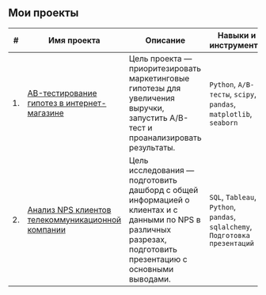 ## Мои проекты

| #    | Имя проекта                | Описание                                                     | Навыки и инструменты                                                         |
| ---- | ------------------------------------------------------------ | ------------------------------------------------------------ | ------------------------------------------------------------ |
| 1.   | [AB-тестирование гипотез в интернет-магазине](https://github.com/aaallexandr/My-Projects/tree/main/AB-%D1%82%D0%B5%D1%81%D1%82%D0%B8%D1%80%D0%BE%D0%B2%D0%B0%D0%BD%D0%B8%D0%B5%20%D0%B3%D0%B8%D0%BF%D0%BE%D1%82%D0%B5%D0%B7%20%D0%B2%20%D0%B8%D0%BD%D1%82%D0%B5%D1%80%D0%BD%D0%B5%D1%82-%D0%BC%D0%B0%D0%B3%D0%B0%D0%B7%D0%B8%D0%BD%D0%B5)| Цель проекта — приоритезировать маркетинговые гипотезы для увеличения выручки, запустить A/B-тест и проанализировать результаты. | `Python`, `A/B-тесты`, `scipy`, `pandas`, `matplotlib`, `seaborn`|
| 2.   | [Анализ NPS клиентов телекоммуникационной компании](https://github.com/aaallexandr/My-Projects/tree/main/%D0%90%D0%BD%D0%B0%D0%BB%D0%B8%D0%B7%20NPS%20%D0%BA%D0%BB%D0%B8%D0%B5%D0%BD%D1%82%D0%BE%D0%B2%20%D1%82%D0%B5%D0%BB%D0%B5%D0%BA%D0%BE%D0%BC%D0%BC%D1%83%D0%BD%D0%B8%D0%BA%D0%B0%D1%86%D0%B8%D0%BE%D0%BD%D0%BD%D0%BE%D0%B9%20%D0%BA%D0%BE%D0%BC%D0%BF%D0%B0%D0%BD%D0%B8%D0%B8)| Цель исследования — подготовить дашборд с общей информацией о клиентах и с данными по NPS в различных разрезах, подготовить презентацию с основными выводами. | `SQL`, `Tableau`, `Python`, `pandas`, `sqlalchemy`, `Подготовка презентаций`|
